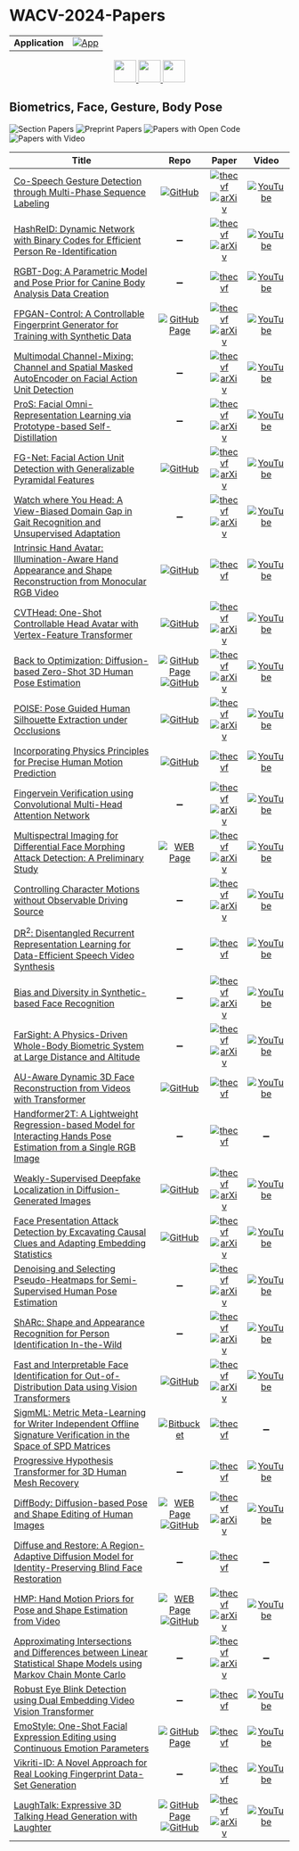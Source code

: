 # WACV-2024-Papers

<table>
    <tr>
        <td><strong>Application</strong></td>
        <td>
            <a href="https://huggingface.co/spaces/DmitryRyumin/NewEraAI-Papers" style="float:left;">
                <img src="https://img.shields.io/badge/🤗-NewEraAI--Papers-FFD21F.svg" alt="App" />
            </a>
        </td>
    </tr>
</table>

<div align="center">
    <a href="https://github.com/DmitryRyumin/WACV-2024-Papers/blob/main/sections/adversarial_learning_adversarial_attack_defense_methods.md">
        <img src="https://cdn.jsdelivr.net/gh/DmitryRyumin/NewEraAI-Papers@main/images/left.svg" width="40" alt="" />
    </a>
    <a href="https://github.com/DmitryRyumin/WACV-2024-Papers/">
        <img src="https://cdn.jsdelivr.net/gh/DmitryRyumin/NewEraAI-Papers@main/images/home.svg" width="40" alt="" />
    </a>
    <a href="https://github.com/DmitryRyumin/WACV-2024-Papers/blob/main/sections/computational_photography_image_and_video_synthesis.md">
        <img src="https://cdn.jsdelivr.net/gh/DmitryRyumin/NewEraAI-Papers@main/images/right.svg" width="40" alt="" />
    </a>
</div>

## Biometrics, Face, Gesture, Body Pose

![Section Papers](https://img.shields.io/badge/Section%20Papers-36-42BA16) ![Preprint Papers](https://img.shields.io/badge/Preprint%20Papers-24-b31b1b) ![Papers with Open Code](https://img.shields.io/badge/Papers%20with%20Open%20Code-15-1D7FBF) ![Papers with Video](https://img.shields.io/badge/Papers%20with%20Video-5-FF0000)

| **Title** | **Repo** | **Paper** | **Video** |
|-----------|:--------:|:---------:|:---------:|
| [Co-Speech Gesture Detection through Multi-Phase Sequence Labeling](https://openaccess.thecvf.com/content/WACV2024/html/Ghaleb_Co-Speech_Gesture_Detection_Through_Multi-Phase_Sequence_Labeling_WACV_2024_paper.html) | [![GitHub](https://img.shields.io/github/stars/EsamGhaleb/Multi-Phase-Gesture-Detection?style=flat)](https://github.com/EsamGhaleb/Multi-Phase-Gesture-Detection) | [![thecvf](https://img.shields.io/badge/pdf-thecvf-7395C5.svg)](https://openaccess.thecvf.com/content/WACV2024/papers/Ghaleb_Co-Speech_Gesture_Detection_Through_Multi-Phase_Sequence_Labeling_WACV_2024_paper.pdf) <br /> [![arXiv](https://img.shields.io/badge/arXiv-2308.10680-b31b1b.svg)](http://arxiv.org/abs/2308.10680) | [![YouTube](https://img.shields.io/badge/YouTube-%23FF0000.svg?style=for-the-badge&logo=YouTube&logoColor=white)](https://www.youtube.com/watch?v=31P6G5HM_Zw) |
| [HashReID: Dynamic Network with Binary Codes for Efficient Person Re-Identification](https://openaccess.thecvf.com/content/WACV2024/html/Nikhal_HashReID_Dynamic_Network_With_Binary_Codes_for_Efficient_Person_Re-Identification_WACV_2024_paper.html) | :heavy_minus_sign: | [![thecvf](https://img.shields.io/badge/pdf-thecvf-7395C5.svg)](https://openaccess.thecvf.com/content/WACV2024/papers/Nikhal_HashReID_Dynamic_Network_With_Binary_Codes_for_Efficient_Person_Re-Identification_WACV_2024_paper.pdf) <br /> [![arXiv](https://img.shields.io/badge/arXiv-2308.11900-b31b1b.svg)](http://arxiv.org/abs/2308.11900) | [![YouTube](https://img.shields.io/badge/YouTube-%23FF0000.svg?style=for-the-badge&logo=YouTube&logoColor=white)](https://www.youtube.com/watch?v=K_kYlSn_9E8) |
| [RGBT-Dog: A Parametric Model and Pose Prior for Canine Body Analysis Data Creation](https://openaccess.thecvf.com/content/WACV2024/html/Deane_RGBT-Dog_A_Parametric_Model_and_Pose_Prior_for_Canine_Body_WACV_2024_paper.html) | :heavy_minus_sign: | [![thecvf](https://img.shields.io/badge/pdf-thecvf-7395C5.svg)](https://openaccess.thecvf.com/content/WACV2024/papers/Deane_RGBT-Dog_A_Parametric_Model_and_Pose_Prior_for_Canine_Body_WACV_2024_paper.pdf) | [![YouTube](https://img.shields.io/badge/YouTube-%23FF0000.svg?style=for-the-badge&logo=YouTube&logoColor=white)](https://www.youtube.com/watch?v=ajA6jJEVqVs) |
| [FPGAN-Control: A Controllable Fingerprint Generator for Training with Synthetic Data](https://openaccess.thecvf.com/content/WACV2024/html/Shoshan_FPGAN-Control_A_Controllable_Fingerprint_Generator_for_Training_With_Synthetic_Data_WACV_2024_paper.html) | [![GitHub Page](https://img.shields.io/badge/GitHub-Page-159957.svg)](https://alonshoshan10.github.io/fpgan_control/) | [![thecvf](https://img.shields.io/badge/pdf-thecvf-7395C5.svg)](https://openaccess.thecvf.com/content/WACV2024/papers/Shoshan_FPGAN-Control_A_Controllable_Fingerprint_Generator_for_Training_With_Synthetic_Data_WACV_2024_paper.pdf) <br /> [![arXiv](https://img.shields.io/badge/arXiv-2310.19024-b31b1b.svg)](http://arxiv.org/abs/2310.19024) | [![YouTube](https://img.shields.io/badge/YouTube-%23FF0000.svg?style=for-the-badge&logo=YouTube&logoColor=white)](https://www.youtube.com/watch?v=jUeiT5dOUi8) |
| [Multimodal Channel-Mixing: Channel and Spatial Masked AutoEncoder on Facial Action Unit Detection](https://openaccess.thecvf.com/content/WACV2024/html/Zhang_Multimodal_Channel-Mixing_Channel_and_Spatial_Masked_AutoEncoder_on_Facial_Action_WACV_2024_paper.html) | :heavy_minus_sign: | [![thecvf](https://img.shields.io/badge/pdf-thecvf-7395C5.svg)](https://openaccess.thecvf.com/content/WACV2024/papers/Zhang_Multimodal_Channel-Mixing_Channel_and_Spatial_Masked_AutoEncoder_on_Facial_Action_WACV_2024_paper.pdf) <br /> [![arXiv](https://img.shields.io/badge/arXiv-2209.12244-b31b1b.svg)](http://arxiv.org/abs/2209.12244) | [![YouTube](https://img.shields.io/badge/YouTube-%23FF0000.svg?style=for-the-badge&logo=YouTube&logoColor=white)](https://www.youtube.com/watch?v=_og4gaB5S1c) |
| [ProS: Facial Omni-Representation Learning via Prototype-based Self-Distillation](https://openaccess.thecvf.com/content/WACV2024/html/Di_ProS_Facial_Omni-Representation_Learning_via_Prototype-Based_Self-Distillation_WACV_2024_paper.html) | :heavy_minus_sign: | [![thecvf](https://img.shields.io/badge/pdf-thecvf-7395C5.svg)](https://openaccess.thecvf.com/content/WACV2024/papers/Di_ProS_Facial_Omni-Representation_Learning_via_Prototype-Based_Self-Distillation_WACV_2024_paper.pdf) <br /> [![arXiv](https://img.shields.io/badge/arXiv-2311.01929-b31b1b.svg)](http://arxiv.org/abs/2311.01929) | [![YouTube](https://img.shields.io/badge/YouTube-%23FF0000.svg?style=for-the-badge&logo=YouTube&logoColor=white)](https://www.youtube.com/watch?v=HZrllcqNMMo) |
| [FG-Net: Facial Action Unit Detection with Generalizable Pyramidal Features](https://openaccess.thecvf.com/content/WACV2024/html/Yin_FG-Net_Facial_Action_Unit_Detection_With_Generalizable_Pyramidal_Features_WACV_2024_paper.html) | [![GitHub](https://img.shields.io/github/stars/ihp-lab/FG-Net?style=flat)](https://github.com/ihp-lab/FG-Net) | [![thecvf](https://img.shields.io/badge/pdf-thecvf-7395C5.svg)](https://openaccess.thecvf.com/content/WACV2024/papers/Yin_FG-Net_Facial_Action_Unit_Detection_With_Generalizable_Pyramidal_Features_WACV_2024_paper.pdf) <br /> [![arXiv](https://img.shields.io/badge/arXiv-2308.12380-b31b1b.svg)](http://arxiv.org/abs/2308.12380) | [![YouTube](https://img.shields.io/badge/YouTube-%23FF0000.svg?style=for-the-badge&logo=YouTube&logoColor=white)](https://www.youtube.com/watch?v=VFPx2Hc1l_M) |
| [Watch where You Head: A View-Biased Domain Gap in Gait Recognition and Unsupervised Adaptation](https://openaccess.thecvf.com/content/WACV2024/html/Habib_Watch_Where_You_Head_A_View-Biased_Domain_Gap_in_Gait_WACV_2024_paper.html) | :heavy_minus_sign: | [![thecvf](https://img.shields.io/badge/pdf-thecvf-7395C5.svg)](https://openaccess.thecvf.com/content/WACV2024/papers/Habib_Watch_Where_You_Head_A_View-Biased_Domain_Gap_in_Gait_WACV_2024_paper.pdf) <br /> [![arXiv](https://img.shields.io/badge/arXiv-2307.06751-b31b1b.svg)](http://arxiv.org/abs/2307.06751) | [![YouTube](https://img.shields.io/badge/YouTube-%23FF0000.svg?style=for-the-badge&logo=YouTube&logoColor=white)](https://www.youtube.com/watch?v=aDVaJpgODek) |
| [Intrinsic Hand Avatar: Illumination-Aware Hand Appearance and Shape Reconstruction from Monocular RGB Video](https://openaccess.thecvf.com/content/WACV2024/html/Kalshetti_Intrinsic_Hand_Avatar_Illumination-Aware_Hand_Appearance_and_Shape_Reconstruction_From_WACV_2024_paper.html) | [![GitHub](https://img.shields.io/github/stars/pmkalshetti/intrinsic_hand_avatar?style=flat)](https://github.com/pmkalshetti/intrinsic_hand_avatar) | [![thecvf](https://img.shields.io/badge/pdf-thecvf-7395C5.svg)](https://openaccess.thecvf.com/content/WACV2024/papers/Kalshetti_Intrinsic_Hand_Avatar_Illumination-Aware_Hand_Appearance_and_Shape_Reconstruction_From_WACV_2024_paper.pdf) | [![YouTube](https://img.shields.io/badge/YouTube-%23FF0000.svg?style=for-the-badge&logo=YouTube&logoColor=white)](https://www.youtube.com/watch?v=IaBEAsFcTH0) |
| [CVTHead: One-Shot Controllable Head Avatar with Vertex-Feature Transformer](https://openaccess.thecvf.com/content/WACV2024/html/Ma_CVTHead_One-Shot_Controllable_Head_Avatar_With_Vertex-Feature_Transformer_WACV_2024_paper.html) | [![GitHub](https://img.shields.io/github/stars/HowieMa/CVTHead?style=flat)](https://github.com/HowieMa/CVTHead) | [![thecvf](https://img.shields.io/badge/pdf-thecvf-7395C5.svg)](https://openaccess.thecvf.com/content/WACV2024/papers/Ma_CVTHead_One-Shot_Controllable_Head_Avatar_With_Vertex-Feature_Transformer_WACV_2024_paper.pdf) <br /> [![arXiv](https://img.shields.io/badge/arXiv-2311.06443-b31b1b.svg)](http://arxiv.org/abs/2311.06443) | [![YouTube](https://img.shields.io/badge/YouTube-%23FF0000.svg?style=for-the-badge&logo=YouTube&logoColor=white)](https://www.youtube.com/watch?v=2oK91VFXSi4) |
| [Back to Optimization: Diffusion-based Zero-Shot 3D Human Pose Estimation](https://openaccess.thecvf.com/content/WACV2024/html/Jiang_Back_to_Optimization_Diffusion-Based_Zero-Shot_3D_Human_Pose_Estimation_WACV_2024_paper.html) | [![GitHub Page](https://img.shields.io/badge/GitHub-Page-159957.svg)](https://zhyjiang.github.io/ZeDO-proj/) <br /> [![GitHub](https://img.shields.io/github/stars/ipl-uw/ZeDO-Release?style=flat)](https://github.com/ipl-uw/ZeDO-Release) | [![thecvf](https://img.shields.io/badge/pdf-thecvf-7395C5.svg)](https://openaccess.thecvf.com/content/WACV2024/papers/Jiang_Back_to_Optimization_Diffusion-Based_Zero-Shot_3D_Human_Pose_Estimation_WACV_2024_paper.pdf) <br /> [![arXiv](https://img.shields.io/badge/arXiv-2307.03833-b31b1b.svg)](http://arxiv.org/abs/2307.03833) | [![YouTube](https://img.shields.io/badge/YouTube-%23FF0000.svg?style=for-the-badge&logo=YouTube&logoColor=white)](https://www.youtube.com/watch?v=JYbeJTuMI5E) |
| [POISE: Pose Guided Human Silhouette Extraction under Occlusions](https://openaccess.thecvf.com/content/WACV2024/html/Dutta_POISE_Pose_Guided_Human_Silhouette_Extraction_Under_Occlusions_WACV_2024_paper.html) | [![GitHub](https://img.shields.io/github/stars/take2rohit/poise?style=flat)](https://github.com/take2rohit/poise) | [![thecvf](https://img.shields.io/badge/pdf-thecvf-7395C5.svg)](https://openaccess.thecvf.com/content/WACV2024/papers/Dutta_POISE_Pose_Guided_Human_Silhouette_Extraction_Under_Occlusions_WACV_2024_paper.pdf) <br /> [![arXiv](https://img.shields.io/badge/arXiv-2311.05077-b31b1b.svg)](http://arxiv.org/abs/2311.05077) | [![YouTube](https://img.shields.io/badge/YouTube-%23FF0000.svg?style=for-the-badge&logo=YouTube&logoColor=white)](https://www.youtube.com/watch?v=oAExunvoJe0) |
| [Incorporating Physics Principles for Precise Human Motion Prediction](https://openaccess.thecvf.com/content/WACV2024/html/Zhang_Incorporating_Physics_Principles_for_Precise_Human_Motion_Prediction_WACV_2024_paper.html) | [![GitHub](https://img.shields.io/github/stars/zhangy76/PhysMoP?style=flat)](https://github.com/zhangy76/PhysMoP) | [![thecvf](https://img.shields.io/badge/pdf-thecvf-7395C5.svg)](https://openaccess.thecvf.com/content/WACV2024/papers/Zhang_Incorporating_Physics_Principles_for_Precise_Human_Motion_Prediction_WACV_2024_paper.pdf) | [![YouTube](https://img.shields.io/badge/YouTube-%23FF0000.svg?style=for-the-badge&logo=YouTube&logoColor=white)](https://www.youtube.com/watch?v=CcmDufhBXkM) |
| [Fingervein Verification using Convolutional Multi-Head Attention Network](https://openaccess.thecvf.com/content/WACV2024/html/Ramachandra_Fingervein_Verification_Using_Convolutional_Multi-Head_Attention_Network_WACV_2024_paper.html) | :heavy_minus_sign: | [![thecvf](https://img.shields.io/badge/pdf-thecvf-7395C5.svg)](https://openaccess.thecvf.com/content/WACV2024/papers/Ramachandra_Fingervein_Verification_Using_Convolutional_Multi-Head_Attention_Network_WACV_2024_paper.pdf) <br /> [![arXiv](https://img.shields.io/badge/arXiv-2310.16808-b31b1b.svg)](http://arxiv.org/abs/2310.16808) | [![YouTube](https://img.shields.io/badge/YouTube-%23FF0000.svg?style=for-the-badge&logo=YouTube&logoColor=white)](https://www.youtube.com/watch?v=UfRCw4Wo294) |
| [Multispectral Imaging for Differential Face Morphing Attack Detection: A Preliminary Study](https://openaccess.thecvf.com/content/WACV2024/html/Ramachandra_Multispectral_Imaging_for_Differential_Face_Morphing_Attack_Detection_A_Preliminary_WACV_2024_paper.html) | [![WEB Page](https://img.shields.io/badge/WEB-Page-159957.svg)](https://sites.google.com/view/narayanvetrekar/database/spectral-face-gender) | [![thecvf](https://img.shields.io/badge/pdf-thecvf-7395C5.svg)](https://openaccess.thecvf.com/content/WACV2024/papers/Ramachandra_Multispectral_Imaging_for_Differential_Face_Morphing_Attack_Detection_A_Preliminary_WACV_2024_paper.pdf) <br /> [![arXiv](https://img.shields.io/badge/arXiv-2304.03510-b31b1b.svg)](http://arxiv.org/abs/2304.03510) | [![YouTube](https://img.shields.io/badge/YouTube-%23FF0000.svg?style=for-the-badge&logo=YouTube&logoColor=white)](https://www.youtube.com/watch?v=GXLkn1zu9hE) |
| [Controlling Character Motions without Observable Driving Source](https://openaccess.thecvf.com/content/WACV2024/html/Li_Controlling_Character_Motions_Without_Observable_Driving_Source_WACV_2024_paper.html) | :heavy_minus_sign: | [![thecvf](https://img.shields.io/badge/pdf-thecvf-7395C5.svg)](https://openaccess.thecvf.com/content/WACV2024/papers/Li_Controlling_Character_Motions_Without_Observable_Driving_Source_WACV_2024_paper.pdf) <br /> [![arXiv](https://img.shields.io/badge/arXiv-2308.06025-b31b1b.svg)](http://arxiv.org/abs/2308.06025) | [![YouTube](https://img.shields.io/badge/YouTube-%23FF0000.svg?style=for-the-badge&logo=YouTube&logoColor=white)](https://www.youtube.com/watch?v=ceXoycaYw2Y) |
| [DR<sup>2</sup>: Disentangled Recurrent Representation Learning for Data-Efficient Speech Video Synthesis](https://openaccess.thecvf.com/content/WACV2024/html/Zhang_DR2_Disentangled_Recurrent_Representation_Learning_for_Data-Efficient_Speech_Video_Synthesis_WACV_2024_paper.html) | :heavy_minus_sign: | [![thecvf](https://img.shields.io/badge/pdf-thecvf-7395C5.svg)](https://openaccess.thecvf.com/content/WACV2024/papers/Zhang_DR2_Disentangled_Recurrent_Representation_Learning_for_Data-Efficient_Speech_Video_Synthesis_WACV_2024_paper.pdf) | [![YouTube](https://img.shields.io/badge/YouTube-%23FF0000.svg?style=for-the-badge&logo=YouTube&logoColor=white)](https://www.youtube.com/watch?v=LDdDm86Ve_4) |
| [Bias and Diversity in Synthetic-based Face Recognition](https://openaccess.thecvf.com/content/WACV2024/html/Huber_Bias_and_Diversity_in_Synthetic-Based_Face_Recognition_WACV_2024_paper.html) | :heavy_minus_sign: | [![thecvf](https://img.shields.io/badge/pdf-thecvf-7395C5.svg)](https://openaccess.thecvf.com/content/WACV2024/papers/Huber_Bias_and_Diversity_in_Synthetic-Based_Face_Recognition_WACV_2024_paper.pdf) <br /> [![arXiv](https://img.shields.io/badge/arXiv-2311.03970-b31b1b.svg)](http://arxiv.org/abs/2311.03970) | [![YouTube](https://img.shields.io/badge/YouTube-%23FF0000.svg?style=for-the-badge&logo=YouTube&logoColor=white)](https://www.youtube.com/watch?v=qASXsVeGVBE) |
| [FarSight: A Physics-Driven Whole-Body Biometric System at Large Distance and Altitude](https://openaccess.thecvf.com/content/WACV2024/html/Liu_FarSight_A_Physics-Driven_Whole-Body_Biometric_System_at_Large_Distance_and_WACV_2024_paper.html) | :heavy_minus_sign: | [![thecvf](https://img.shields.io/badge/pdf-thecvf-7395C5.svg)](https://openaccess.thecvf.com/content/WACV2024/papers/Liu_FarSight_A_Physics-Driven_Whole-Body_Biometric_System_at_Large_Distance_and_WACV_2024_paper.pdf) <br /> [![arXiv](https://img.shields.io/badge/arXiv-2306.17206-b31b1b.svg)](http://arxiv.org/abs/2306.17206) | [![YouTube](https://img.shields.io/badge/YouTube-%23FF0000.svg?style=for-the-badge&logo=YouTube&logoColor=white)](https://www.youtube.com/watch?v=HLIHgAR1s-w) |
| [AU-Aware Dynamic 3D Face Reconstruction from Videos with Transformer](https://openaccess.thecvf.com/content/WACV2024/html/Kuang_AU-Aware_Dynamic_3D_Face_Reconstruction_From_Videos_With_Transformer_WACV_2024_paper.html) | [![GitHub](https://img.shields.io/github/stars/kuangcy1998/AU-D3DFace?style=flat)](https://github.com/kuangcy1998/AU-D3DFace) | [![thecvf](https://img.shields.io/badge/pdf-thecvf-7395C5.svg)](https://openaccess.thecvf.com/content/WACV2024/papers/Kuang_AU-Aware_Dynamic_3D_Face_Reconstruction_From_Videos_With_Transformer_WACV_2024_paper.pdf) | [![YouTube](https://img.shields.io/badge/YouTube-%23FF0000.svg?style=for-the-badge&logo=YouTube&logoColor=white)](https://www.youtube.com/watch?v=PYW2TS_NnYE) |
| [Handformer2T: A Lightweight Regression-based Model for Interacting Hands Pose Estimation from a Single RGB Image](https://openaccess.thecvf.com/content/WACV2024/html/Zhang_Handformer2T_A_Lightweight_Regression-Based_Model_for_Interacting_Hands_Pose_Estimation_WACV_2024_paper.html) | :heavy_minus_sign: | [![thecvf](https://img.shields.io/badge/pdf-thecvf-7395C5.svg)](https://openaccess.thecvf.com/content/WACV2024/papers/Zhang_Handformer2T_A_Lightweight_Regression-Based_Model_for_Interacting_Hands_Pose_Estimation_WACV_2024_paper.pdf) | :heavy_minus_sign: |
| [Weakly-Supervised Deepfake Localization in Diffusion-Generated Images](https://openaccess.thecvf.com/content/WACV2024/html/Tantaru_Weakly-Supervised_Deepfake_Localization_in_Diffusion-Generated_Images_WACV_2024_paper.html) | [![GitHub](https://img.shields.io/github/stars/bit-ml/dolos?style=flat)](https://github.com/bit-ml/dolos) | [![thecvf](https://img.shields.io/badge/pdf-thecvf-7395C5.svg)](https://openaccess.thecvf.com/content/WACV2024/papers/Tantaru_Weakly-Supervised_Deepfake_Localization_in_Diffusion-Generated_Images_WACV_2024_paper.pdf) <br /> [![arXiv](https://img.shields.io/badge/arXiv-2311.04584-b31b1b.svg)](http://arxiv.org/abs/2311.04584) | [![YouTube](https://img.shields.io/badge/YouTube-%23FF0000.svg?style=for-the-badge&logo=YouTube&logoColor=white)](https://www.youtube.com/watch?v=sHDBLo8D4dU) |
| [Face Presentation Attack Detection by Excavating Causal Clues and Adapting Embedding Statistics](https://openaccess.thecvf.com/content/WACV2024/html/Fang_Face_Presentation_Attack_Detection_by_Excavating_Causal_Clues_and_Adapting_WACV_2024_paper.html) | [![GitHub](https://img.shields.io/github/stars/meilfang/CF-PAD?style=flat)](https://github.com/meilfang/CF-PAD) | [![thecvf](https://img.shields.io/badge/pdf-thecvf-7395C5.svg)](https://openaccess.thecvf.com/content/WACV2024/papers/Fang_Face_Presentation_Attack_Detection_by_Excavating_Causal_Clues_and_Adapting_WACV_2024_paper.pdf) <br /> [![arXiv](https://img.shields.io/badge/arXiv-2308.14551-b31b1b.svg)](http://arxiv.org/abs/2308.14551) | [![YouTube](https://img.shields.io/badge/YouTube-%23FF0000.svg?style=for-the-badge&logo=YouTube&logoColor=white)](https://www.youtube.com/watch?v=nRG15htGQpE) |
| [Denoising and Selecting Pseudo-Heatmaps for Semi-Supervised Human Pose Estimation](https://openaccess.thecvf.com/content/WACV2024/html/Yu_Denoising_and_Selecting_Pseudo-Heatmaps_for_Semi-Supervised_Human_Pose_Estimation_WACV_2024_paper.html) | :heavy_minus_sign: | [![thecvf](https://img.shields.io/badge/pdf-thecvf-7395C5.svg)](https://openaccess.thecvf.com/content/WACV2024/papers/Yu_Denoising_and_Selecting_Pseudo-Heatmaps_for_Semi-Supervised_Human_Pose_Estimation_WACV_2024_paper.pdf) <br /> [![arXiv](https://img.shields.io/badge/arXiv-2310.00099-b31b1b.svg)](http://arxiv.org/abs/2310.00099) | [![YouTube](https://img.shields.io/badge/YouTube-%23FF0000.svg?style=for-the-badge&logo=YouTube&logoColor=white)](https://www.youtube.com/watch?v=7b0D8fdnE4Y) |
| [ShARc: Shape and Appearance Recognition for Person Identification In-the-Wild](https://openaccess.thecvf.com/content/WACV2024/html/Zhu_ShARc_Shape_and_Appearance_Recognition_for_Person_Identification_In-the-Wild_WACV_2024_paper.html) | :heavy_minus_sign: | [![thecvf](https://img.shields.io/badge/pdf-thecvf-7395C5.svg)](https://openaccess.thecvf.com/content/WACV2024/papers/Zhu_ShARc_Shape_and_Appearance_Recognition_for_Person_Identification_In-the-Wild_WACV_2024_paper.pdf) <br /> [![arXiv](https://img.shields.io/badge/arXiv-2310.15946-b31b1b.svg)](http://arxiv.org/abs/2310.15946) | [![YouTube](https://img.shields.io/badge/YouTube-%23FF0000.svg?style=for-the-badge&logo=YouTube&logoColor=white)](https://www.youtube.com/watch?v=CuuwWsOqlqU) |
| [Fast and Interpretable Face Identification for Out-of-Distribution Data using Vision Transformers](https://openaccess.thecvf.com/content/WACV2024/html/Phan_Fast_and_Interpretable_Face_Identification_for_Out-of-Distribution_Data_Using_Vision_WACV_2024_paper.html) | [![GitHub](https://img.shields.io/github/stars/anguyen8/face-vit?style=flat)](https://github.com/anguyen8/face-vit) | [![thecvf](https://img.shields.io/badge/pdf-thecvf-7395C5.svg)](https://openaccess.thecvf.com/content/WACV2024/papers/Phan_Fast_and_Interpretable_Face_Identification_for_Out-of-Distribution_Data_Using_Vision_WACV_2024_paper.pdf) <br /> [![arXiv](https://img.shields.io/badge/arXiv-2311.02803-b31b1b.svg)](http://arxiv.org/abs/2311.02803) | [![YouTube](https://img.shields.io/badge/YouTube-%23FF0000.svg?style=for-the-badge&logo=YouTube&logoColor=white)](https://www.youtube.com/watch?v=M9VXxayidHY) |
| [SigmML: Metric Meta-Learning for Writer Independent Offline Signature Verification in the Space of SPD Matrices](https://openaccess.thecvf.com/content/WACV2024/html/Giazitzis_SigmML_Metric_Meta-Learning_for_Writer_Independent_Offline_Signature_Verification_in_WACV_2024_paper.html) | [![Bitbucket](https://img.shields.io/badge/bitbucket-%230047B3.svg?style=for-the-badge&logo=bitbucket&logoColor=white)](https://bitbucket.org/agiaz/sigmml) | [![thecvf](https://img.shields.io/badge/pdf-thecvf-7395C5.svg)](https://openaccess.thecvf.com/content/WACV2024/papers/Giazitzis_SigmML_Metric_Meta-Learning_for_Writer_Independent_Offline_Signature_Verification_in_WACV_2024_paper.pdf) | :heavy_minus_sign: |
| [Progressive Hypothesis Transformer for 3D Human Mesh Recovery](https://openaccess.thecvf.com/content/WACV2024/html/Liao_Progressive_Hypothesis_Transformer_for_3D_Human_Mesh_Recovery_WACV_2024_paper.html) | :heavy_minus_sign: | [![thecvf](https://img.shields.io/badge/pdf-thecvf-7395C5.svg)](https://openaccess.thecvf.com/content/WACV2024/papers/Liao_Progressive_Hypothesis_Transformer_for_3D_Human_Mesh_Recovery_WACV_2024_paper.pdf) | [![YouTube](https://img.shields.io/badge/YouTube-%23FF0000.svg?style=for-the-badge&logo=YouTube&logoColor=white)](https://www.youtube.com/watch?v=UmlQZDNYlYU) |
| [DiffBody: Diffusion-based Pose and Shape Editing of Human Images](https://openaccess.thecvf.com/content/WACV2024/html/Okuyama_DiffBody_Diffusion-Based_Pose_and_Shape_Editing_of_Human_Images_WACV_2024_paper.html) | [![WEB Page](https://img.shields.io/badge/WEB-Page-159957.svg)](https://www.cgg.cs.tsukuba.ac.jp/~okuyama/pub/diffbody/) <br /> [![GitHub](https://img.shields.io/github/stars/yutaokuyama/DiffBody?style=flat)](https://github.com/yutaokuyama/DiffBody) | [![thecvf](https://img.shields.io/badge/pdf-thecvf-7395C5.svg)](https://openaccess.thecvf.com/content/WACV2024/papers/Okuyama_DiffBody_Diffusion-Based_Pose_and_Shape_Editing_of_Human_Images_WACV_2024_paper.pdf) <br /> [![arXiv](https://img.shields.io/badge/arXiv-2401.02804-b31b1b.svg)](http://arxiv.org/abs/2401.02804) | [![YouTube](https://img.shields.io/badge/YouTube-%23FF0000.svg?style=for-the-badge&logo=YouTube&logoColor=white)](https://www.youtube.com/watch?v=U461Smu1cbc) |
| [Diffuse and Restore: A Region-Adaptive Diffusion Model for Identity-Preserving Blind Face Restoration](https://openaccess.thecvf.com/content/WACV2024/html/Suin_Diffuse_and_Restore_A_Region-Adaptive_Diffusion_Model_for_Identity-Preserving_Blind_WACV_2024_paper.html) | :heavy_minus_sign: | [![thecvf](https://img.shields.io/badge/pdf-thecvf-7395C5.svg)](https://openaccess.thecvf.com/content/WACV2024/papers/Suin_Diffuse_and_Restore_A_Region-Adaptive_Diffusion_Model_for_Identity-Preserving_Blind_WACV_2024_paper.pdf) | :heavy_minus_sign: |
| [HMP: Hand Motion Priors for Pose and Shape Estimation from Video](https://openaccess.thecvf.com/content/WACV2024/html/Duran_HMP_Hand_Motion_Priors_for_Pose_and_Shape_Estimation_From_WACV_2024_paper.html) | [![WEB Page](https://img.shields.io/badge/WEB-Page-159957.svg)](https://hmp.is.tue.mpg.de/) <br /> [![GitHub](https://img.shields.io/github/stars/enesduran/HMP?style=flat)](https://github.com/enesduran/HMP) | [![thecvf](https://img.shields.io/badge/pdf-thecvf-7395C5.svg)](https://openaccess.thecvf.com/content/WACV2024/papers/Duran_HMP_Hand_Motion_Priors_for_Pose_and_Shape_Estimation_From_WACV_2024_paper.pdf) <br /> [![arXiv](https://img.shields.io/badge/arXiv-2312.16737-b31b1b.svg)](http://arxiv.org/abs/2312.16737) | [![YouTube](https://img.shields.io/badge/YouTube-%23FF0000.svg?style=for-the-badge&logo=YouTube&logoColor=white)](https://www.youtube.com/watch?v=tUEvueGjJy0) |
| [Approximating Intersections and Differences between Linear Statistical Shape Models using Markov Chain Monte Carlo](https://openaccess.thecvf.com/content/WACV2024/html/Weiherer_Approximating_Intersections_and_Differences_Between_Linear_Statistical_Shape_Models_Using_WACV_2024_paper.html) | :heavy_minus_sign: | [![thecvf](https://img.shields.io/badge/pdf-thecvf-7395C5.svg)](https://openaccess.thecvf.com/content/WACV2024/papers/Weiherer_Approximating_Intersections_and_Differences_Between_Linear_Statistical_Shape_Models_Using_WACV_2024_paper.pdf) <br /> [![arXiv](https://img.shields.io/badge/arXiv-2211.16314-b31b1b.svg)](http://arxiv.org/abs/2211.16314) | :heavy_minus_sign: |
| [Robust Eye Blink Detection using Dual Embedding Video Vision Transformer](https://openaccess.thecvf.com/content/WACV2024/html/Hong_Robust_Eye_Blink_Detection_Using_Dual_Embedding_Video_Vision_Transformer_WACV_2024_paper.html) | :heavy_minus_sign: | [![thecvf](https://img.shields.io/badge/pdf-thecvf-7395C5.svg)](https://openaccess.thecvf.com/content/WACV2024/papers/Hong_Robust_Eye_Blink_Detection_Using_Dual_Embedding_Video_Vision_Transformer_WACV_2024_paper.pdf) | [![YouTube](https://img.shields.io/badge/YouTube-%23FF0000.svg?style=for-the-badge&logo=YouTube&logoColor=white)](https://www.youtube.com/watch?v=i2CWdyRcgWQ) |
| [EmoStyle: One-Shot Facial Expression Editing using Continuous Emotion Parameters](https://openaccess.thecvf.com/content/WACV2024/html/Azari_EmoStyle_One-Shot_Facial_Expression_Editing_Using_Continuous_Emotion_Parameters_WACV_2024_paper.html) | [![GitHub Page](https://img.shields.io/badge/GitHub-Page-159957.svg)](https://bihamta.github.io/emostyle/) | [![thecvf](https://img.shields.io/badge/pdf-thecvf-7395C5.svg)](https://openaccess.thecvf.com/content/WACV2024/papers/Azari_EmoStyle_One-Shot_Facial_Expression_Editing_Using_Continuous_Emotion_Parameters_WACV_2024_paper.pdf) | [![YouTube](https://img.shields.io/badge/YouTube-%23FF0000.svg?style=for-the-badge&logo=YouTube&logoColor=white)](https://www.youtube.com/watch?v=zHOyddKyb9o) |
| [Vikriti-ID: A Novel Approach for Real Looking Fingerprint Data-Set Generation](https://openaccess.thecvf.com/content/WACV2024/html/Shukla_Vikriti-ID_A_Novel_Approach_for_Real_Looking_Fingerprint_Data-Set_Generation_WACV_2024_paper.html) | :heavy_minus_sign: | [![thecvf](https://img.shields.io/badge/pdf-thecvf-7395C5.svg)](https://openaccess.thecvf.com/content/WACV2024/papers/Shukla_Vikriti-ID_A_Novel_Approach_for_Real_Looking_Fingerprint_Data-Set_Generation_WACV_2024_paper.pdf) | [![YouTube](https://img.shields.io/badge/YouTube-%23FF0000.svg?style=for-the-badge&logo=YouTube&logoColor=white)](https://www.youtube.com/watch?v=H5jCMamS42Q) |
| [LaughTalk: Expressive 3D Talking Head Generation with Laughter](https://openaccess.thecvf.com/content/WACV2024/html/Sung-Bin_LaughTalk_Expressive_3D_Talking_Head_Generation_With_Laughter_WACV_2024_paper.html) | [![GitHub Page](https://img.shields.io/badge/GitHub-Page-159957.svg)](https://laughtalk.github.io/) <br /> [![GitHub](https://img.shields.io/github/stars/postech-ami/LaughTalk?style=flat)](https://github.com/postech-ami/LaughTalk) | [![thecvf](https://img.shields.io/badge/pdf-thecvf-7395C5.svg)](https://openaccess.thecvf.com/content/WACV2024/papers/Sung-Bin_LaughTalk_Expressive_3D_Talking_Head_Generation_With_Laughter_WACV_2024_paper.pdf) <br /> [![arXiv](https://img.shields.io/badge/arXiv-2311.00994-b31b1b.svg)](http://arxiv.org/abs/2311.00994) | [![YouTube](https://img.shields.io/badge/YouTube-%23FF0000.svg?style=for-the-badge&logo=YouTube&logoColor=white)](https://www.youtube.com/watch?v=58hSZAs2on0) |
